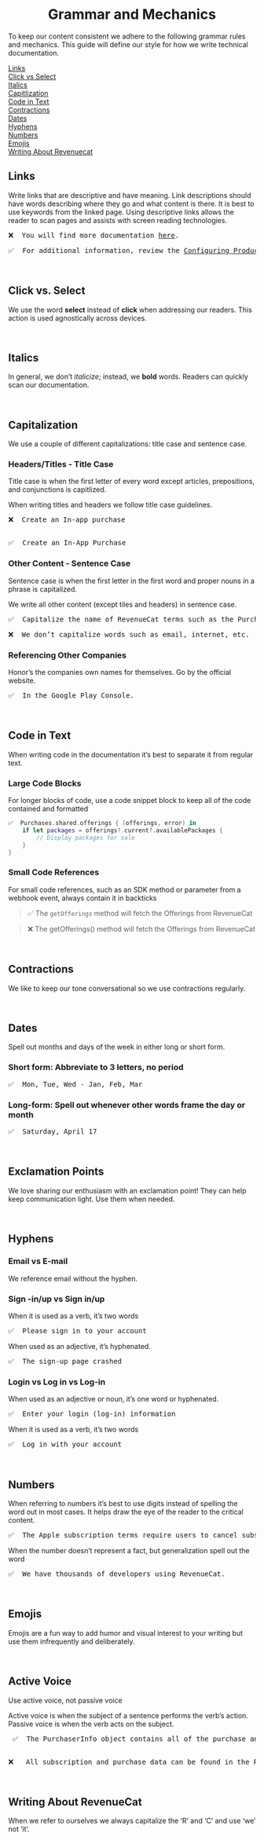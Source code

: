  # <div align='center'> Grammar and Mechanics

To keep our content consistent we adhere to the following grammar rules and mechanics. This guide will define our style for how we write technical documentation.

[Links](#links)
<br/>
[Click vs Select](#click-vs-select)
<br/>
[Italics](#italics)
<br/>
[Capitlization](#capitalization)
<br/>
[Code in Text](#code-in-text)
<br/>
[Contractions](#contractions)
<br/>
[Dates](#dates)
<br/>
[Hyphens](#hyphens)
<br/>
[Numbers](#numbers)
<br/>
[Emojis](#emojis)
<br/>
[Writing About Revenuecat](#writing-about-revenuecat)
</br>

## Links

Write links that are descriptive and have meaning. Link descriptions should have words describing where they go and what content is there. It is best to use keywords from the linked page. Using descriptive links allows the reader to scan pages and assists with screen reading technologies. 

<pre>
❌  You will find more documentation <a href="url">here</a>.
</pre>
<pre>
✅  For additional information, review the <a href="url">Configuring Products</a> guide. 
</pre>
<br/>

## Click vs. Select

We use the word **select** instead of **click** when addressing our readers. This action is used agnostically across devices. 

<br/>

## Italics

In general, we don’t *italicize*; instead, we **bold** words. Readers can quickly scan our documentation.

<br/>

## Capitalization

We use a couple of different capitalizations: title case and sentence case. 


### Headers/Titles - Title Case
Title case is when the first letter of every word except articles, prepositions, and conjunctions is capitlized.  

When writing titles and headers we follow title case guidelines. 
<pre>
❌  Create an In-app purchase
 </pre>
<pre>
✅  Create an In-App Purchase
</pre>



### Other Content - Sentence Case 
Sentence case is when the first letter in the first word and proper nouns in a phrase is capitalized.


We write all other content (except tiles and headers) in sentence case. 
<pre>
✅  Capitalize the name of RevenueCat terms such as the Purchases SDK or Offerings. 
</pre>
<pre>
❌  We don’t capitalize words such as email, internet, etc. 
</pre>

### Referencing Other Companies
Honor’s the companies own names for themselves. Go by the official website.
<pre>
✅  In the Google Play Console.
</pre>

<br/>

## Code in Text

When writing code in the documentation it’s best to separate it from regular text.

### Large Code Blocks

For longer blocks of code, use a code snippet block to keep all of the code contained and formatted

````Swift
✅  Purchases.shared.offerings { (offerings, error) in
    if let packages = offerings?.current?.availablePackages {
        // Display packages for sale
    }
}
````

### Small Code References 

For small code references, such as an SDK method or parameter from a webhook event, always contain it in backticks

> ✅   The `getOfferings` method will fetch the Offerings from RevenueCat


> ❌  The getOfferings() method will fetch the Offerings from RevenueCat


<br/>

## Contractions

We like to keep our tone conversational so we use contractions regularly. 

<br/>

## Dates

Spell out months and days of the week in either long or short form. 

### Short form:  Abbreviate to 3 letters, no period 
<pre>
✅  Mon, Tue, Wed - Jan, Feb, Mar
</pre>
### Long-form: Spell out whenever other words frame the day or month
<pre>
✅  Saturday, April 17
</pre>

<br/>

## Exclamation Points

We love sharing our enthusiasm with an exclamation point! They can help keep communication light. Use them when needed. 

<br/>

## Hyphens 

### Email vs E-mail

We reference email without the hyphen.


### Sign -in/up vs Sign in/up 

When it is used as a verb, it’s two words 
<pre>
✅  Please sign in to your account
</pre>

When used as an adjective, it’s hyphenated. 
<pre>
✅  The sign-up page crashed
</pre>

### Login vs  Log in vs Log-in

When used as an adjective or noun, it’s one word or hyphenated.
<pre>
✅  Enter your login (log-in) information
</pre>

When it is used as a verb, it’s two words  
<pre>
✅  Log in with your account
</pre>

<br/>

## Numbers 

When referring to numbers it’s best to use digits instead of spelling the word out in most cases. It helps draw the eye of the reader to the critical content. 
<pre>
✅  The Apple subscription terms require users to cancel subscriptions at least 24 hours before the next renewal.
</pre>
When the number doesn’t represent a fact, but generalization spell out the word
<pre>
✅  We have thousands of developers using RevenueCat.
</pre>

<br/>

## Emojis

Emojis are a fun way to add humor and visual interest to your writing but use them infrequently and deliberately.

<br/>

## Active Voice
Use active voice, not passive voice

Active voice is when the subject of a sentence performs the verb’s action. Passive voice is when the verb acts on the subject. 
<div>
<pre>
 ✅  The PurchaserInfo object contains all of the purchase and subscription data available about the user.
 </pre>
<pre>
❌   All subscription and purchase data can be found in the PurchaserInfo object. 
</pre>
 </div>

<br/>

## Writing About RevenueCat 

When we refer to ourselves we always capitalize the ‘R’ and ‘C’ and use ‘we’ not ‘it’.









